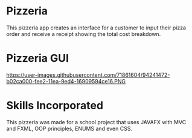# Pizzeria
This pizzeria app creates an interface for a customer to input their pizza order and receive a receipt showing the total cost breakdown.

# Pizzeria GUI
https://user-images.githubusercontent.com/71861604/94241472-b02ca000-fee2-11ea-9ed4-16909594ce16.PNG

# Skills Incorporated
This pizzeria was made for a school project that uses JAVAFX with MVC and FXML, OOP principles, ENUMS and even CSS.
